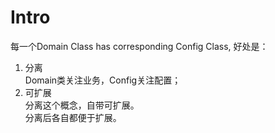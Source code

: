 # Intro

每一个Domain Class has corresponding Config Class, 好处是：

1. 分离  
   Domain类关注业务，Config关注配置；
2. 可扩展  
   分离这个概念，自带可扩展。  
   分离后各自都便于扩展。
